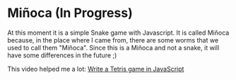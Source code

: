 # Miñoca (In Progress)
 
At this moment it is a simple Snake game with Javascript. 
It is called Miñoca because, in the place where I came from, there are some worms that we used to call them "Miñoca".
Since this is a Miñoca and not a snake, it will have some differences in the future ;) 

This video helped me a lot: <a href="https://www.youtube.com/watch?v=H2aW5V46khA&t=2388s">Write a Tetris game in JavaScript</a>
